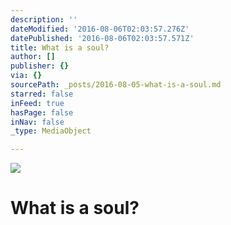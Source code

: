 ```yaml
---
description: ''
dateModified: '2016-08-06T02:03:57.276Z'
datePublished: '2016-08-06T02:03:57.571Z'
title: What is a soul?
author: []
publisher: {}
via: {}
sourcePath: _posts/2016-08-05-what-is-a-soul.md
starred: false
inFeed: true
hasPage: false
inNav: false
_type: MediaObject

---
```

![](https://the-grid-user-content.s3-us-west-2.amazonaws.com/9e95f4cc-4886-4c15-a59a-2eb98627f4e9.jpg)

# What is a soul?